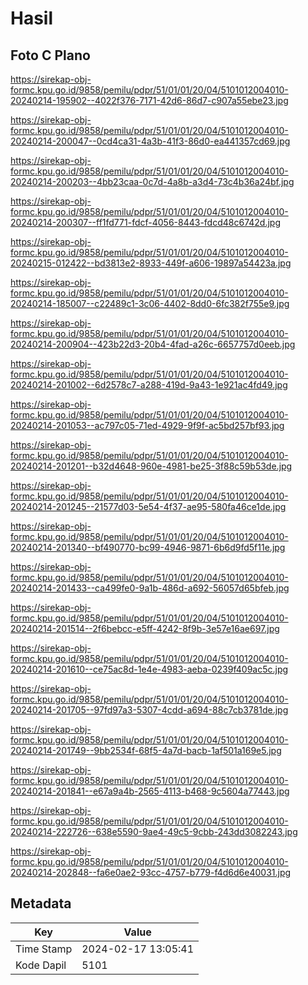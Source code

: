 # Hasil

## Foto C Plano

https://sirekap-obj-formc.kpu.go.id/9858/pemilu/pdpr/51/01/01/20/04/5101012004010-20240214-195902--4022f376-7171-42d6-86d7-c907a55ebe23.jpg

https://sirekap-obj-formc.kpu.go.id/9858/pemilu/pdpr/51/01/01/20/04/5101012004010-20240214-200047--0cd4ca31-4a3b-41f3-86d0-ea441357cd69.jpg

https://sirekap-obj-formc.kpu.go.id/9858/pemilu/pdpr/51/01/01/20/04/5101012004010-20240214-200203--4bb23caa-0c7d-4a8b-a3d4-73c4b36a24bf.jpg

https://sirekap-obj-formc.kpu.go.id/9858/pemilu/pdpr/51/01/01/20/04/5101012004010-20240214-200307--ff1fd771-fdcf-4056-8443-fdcd48c6742d.jpg

https://sirekap-obj-formc.kpu.go.id/9858/pemilu/pdpr/51/01/01/20/04/5101012004010-20240215-012422--bd3813e2-8933-449f-a606-19897a54423a.jpg

https://sirekap-obj-formc.kpu.go.id/9858/pemilu/pdpr/51/01/01/20/04/5101012004010-20240214-185007--c22489c1-3c06-4402-8dd0-6fc382f755e9.jpg

https://sirekap-obj-formc.kpu.go.id/9858/pemilu/pdpr/51/01/01/20/04/5101012004010-20240214-200904--423b22d3-20b4-4fad-a26c-6657757d0eeb.jpg

https://sirekap-obj-formc.kpu.go.id/9858/pemilu/pdpr/51/01/01/20/04/5101012004010-20240214-201002--6d2578c7-a288-419d-9a43-1e921ac4fd49.jpg

https://sirekap-obj-formc.kpu.go.id/9858/pemilu/pdpr/51/01/01/20/04/5101012004010-20240214-201053--ac797c05-71ed-4929-9f9f-ac5bd257bf93.jpg

https://sirekap-obj-formc.kpu.go.id/9858/pemilu/pdpr/51/01/01/20/04/5101012004010-20240214-201201--b32d4648-960e-4981-be25-3f88c59b53de.jpg

https://sirekap-obj-formc.kpu.go.id/9858/pemilu/pdpr/51/01/01/20/04/5101012004010-20240214-201245--21577d03-5e54-4f37-ae95-580fa46ce1de.jpg

https://sirekap-obj-formc.kpu.go.id/9858/pemilu/pdpr/51/01/01/20/04/5101012004010-20240214-201340--bf490770-bc99-4946-9871-6b6d9fd5f11e.jpg

https://sirekap-obj-formc.kpu.go.id/9858/pemilu/pdpr/51/01/01/20/04/5101012004010-20240214-201433--ca499fe0-9a1b-486d-a692-56057d65bfeb.jpg

https://sirekap-obj-formc.kpu.go.id/9858/pemilu/pdpr/51/01/01/20/04/5101012004010-20240214-201514--2f6bebcc-e5ff-4242-8f9b-3e57e16ae697.jpg

https://sirekap-obj-formc.kpu.go.id/9858/pemilu/pdpr/51/01/01/20/04/5101012004010-20240214-201610--ce75ac8d-1e4e-4983-aeba-0239f409ac5c.jpg

https://sirekap-obj-formc.kpu.go.id/9858/pemilu/pdpr/51/01/01/20/04/5101012004010-20240214-201705--97fd97a3-5307-4cdd-a694-88c7cb3781de.jpg

https://sirekap-obj-formc.kpu.go.id/9858/pemilu/pdpr/51/01/01/20/04/5101012004010-20240214-201749--9bb2534f-68f5-4a7d-bacb-1af501a169e5.jpg

https://sirekap-obj-formc.kpu.go.id/9858/pemilu/pdpr/51/01/01/20/04/5101012004010-20240214-201841--e67a9a4b-2565-4113-b468-9c5604a77443.jpg

https://sirekap-obj-formc.kpu.go.id/9858/pemilu/pdpr/51/01/01/20/04/5101012004010-20240214-222726--638e5590-9ae4-49c5-9cbb-243dd3082243.jpg

https://sirekap-obj-formc.kpu.go.id/9858/pemilu/pdpr/51/01/01/20/04/5101012004010-20240214-202848--fa6e0ae2-93cc-4757-b779-f4d6d6e40031.jpg


## Metadata

| Key        | Value               |
| ---------- | ------------------- |
| Time Stamp | 2024-02-17 13:05:41 |
| Kode Dapil | 5101                |



